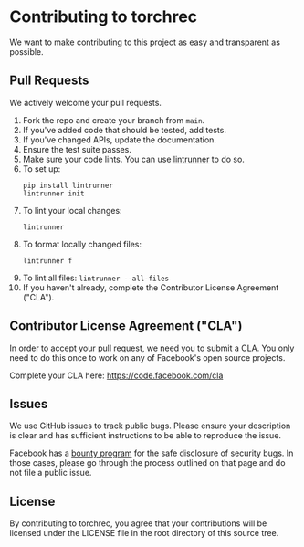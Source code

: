 # Contributing to torchrec
We want to make contributing to this project as easy and transparent as
possible.

## Pull Requests
We actively welcome your pull requests.

1. Fork the repo and create your branch from `main`.
2. If you've added code that should be tested, add tests.
3. If you've changed APIs, update the documentation.
4. Ensure the test suite passes.
5. Make sure your code lints. You can use [lintrunner](https://github.com/pytorch/pytorch/wiki/lintrunner) to do so.
 1. To set up:
    ```
    pip install lintrunner
    lintrunner init
    ```
 2. To lint your local changes:
    ```
    lintrunner
    ```
 3. To format locally changed files:
    ```
    lintrunner f
    ```
  4. To lint all files:
    ```
    lintrunner --all-files
    ```
6. If you haven't already, complete the Contributor License Agreement ("CLA").

## Contributor License Agreement ("CLA")
In order to accept your pull request, we need you to submit a CLA. You only need
to do this once to work on any of Facebook's open source projects.

Complete your CLA here: <https://code.facebook.com/cla>

## Issues
We use GitHub issues to track public bugs. Please ensure your description is
clear and has sufficient instructions to be able to reproduce the issue.

Facebook has a [bounty program](https://www.facebook.com/whitehat/) for the safe
disclosure of security bugs. In those cases, please go through the process
outlined on that page and do not file a public issue.

## License
By contributing to torchrec, you agree that your contributions will be licensed
under the LICENSE file in the root directory of this source tree.
